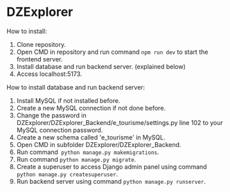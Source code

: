 # DZExplorer

How to install:
  1) Clone repository.
  2) Open CMD in repository and run command `npm run dev` to start the frontend server.
  3) Install database and run backend server. (explained below)
  4) Access localhost:5173.

How to install database and run backend server:
  1) Install MySQL if not installed before.
  2) Create a new MySQL connection if not done before.
  3) Change the password in DZExplorer/DZExplorer_Backend/e_tourisme/settings.py line 102 to your MySQL connection password.
  4) Create a new schema called 'e_tourisme' in MySQL.
  5) Open CMD in subfolder DZExplorer/DZExplorer_Backend.
  6) Run command` python manage.py makemigrations`.
  7) Run command `python manage.py migrate`.
  8) Create a superuser to access Django admin panel using command `python manage.py createsuperuser`.
  9) Run backend server using command `python manage.py runserver`. 
